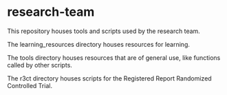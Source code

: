 # research-team

This repository houses tools and scripts used by the research team.

The learning_resources directory houses resources for learning.

The tools directory houses resources that are of general use, like functions called by other scripts.

The r3ct directory houses scripts for the Registered Report Randomized Controlled Trial.
